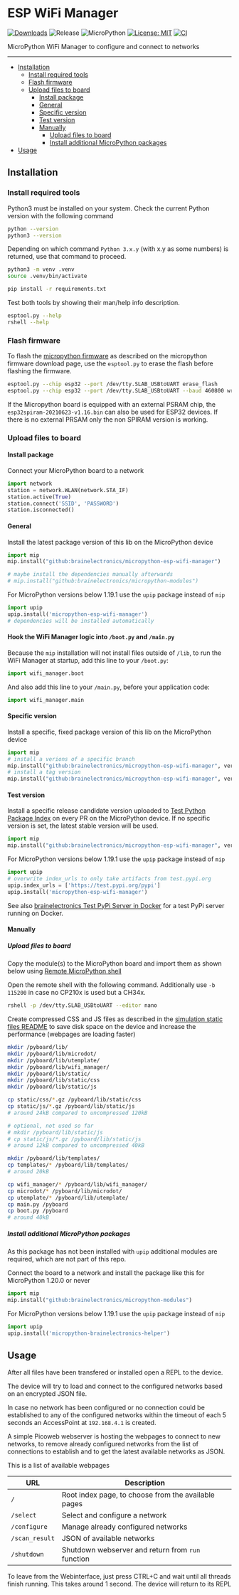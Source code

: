 # ESP WiFi Manager

[![Downloads](https://pepy.tech/badge/micropython-esp-wifi-manager)](https://pepy.tech/project/micropython-esp-wifi-manager)
![Release](https://img.shields.io/github/v/release/brainelectronics/micropython-esp-wifi-manager?include_prereleases&color=success)
![MicroPython](https://img.shields.io/badge/micropython-Ok-green.svg)
[![License: MIT](https://img.shields.io/badge/License-MIT-yellow.svg)](https://opensource.org/licenses/MIT)
[![CI](https://github.com/brainelectronics/micropython-esp-wifi-manager/actions/workflows/release.yml/badge.svg)](https://github.com/brainelectronics/micropython-esp-wifi-manager/actions/workflows/release.yml)

MicroPython WiFi Manager to configure and connect to networks

-----------------------

<!-- MarkdownTOC -->

- [Installation](#installation)
	- [Install required tools](#install-required-tools)
	- [Flash firmware](#flash-firmware)
	- [Upload files to board](#upload-files-to-board)
		- [Install package](#install-package)
		- [General](#general)
		- [Specific version](#specific-version)
		- [Test version](#test-version)
		- [Manually](#manually)
			- [Upload files to board](#upload-files-to-board-1)
			- [Install additional MicroPython packages](#install-additional-micropython-packages)
- [Usage](#usage)

<!-- /MarkdownTOC -->

## Installation

### Install required tools

Python3 must be installed on your system. Check the current Python version
with the following command

```bash
python --version
python3 --version
```

Depending on which command `Python 3.x.y` (with x.y as some numbers) is
returned, use that command to proceed.

```bash
python3 -m venv .venv
source .venv/bin/activate

pip install -r requirements.txt
```

Test both tools by showing their man/help info description.

```bash
esptool.py --help
rshell --help
```

### Flash firmware

To flash the [micropython firmware][ref-upy-firmware-download] as described on
the micropython firmware download page, use the `esptool.py` to erase the
flash before flashing the firmware.

```bash
esptool.py --chip esp32 --port /dev/tty.SLAB_USBtoUART erase_flash
esptool.py --chip esp32 --port /dev/tty.SLAB_USBtoUART --baud 460800 write_flash -z 0x1000 esp32-20210623-v1.16.bin
```

If the Micropython board is equipped with an external PSRAM chip, the
`esp32spiram-20210623-v1.16.bin` can also be used for ESP32 devices. If there
is no external PRSAM only the non SPIRAM version is working.

### Upload files to board

#### Install package

Connect your MicroPython board to a network

```python
import network
station = network.WLAN(network.STA_IF)
station.active(True)
station.connect('SSID', 'PASSWORD')
station.isconnected()
```

#### General

Install the latest package version of this lib on the MicroPython device

```python
import mip
mip.install("github:brainelectronics/micropython-esp-wifi-manager")

# maybe install the dependencies manually afterwards
# mip.install("github:brainelectronics/micropython-modules")
```

For MicroPython versions below 1.19.1 use the `upip` package instead of `mip`

```python
import upip
upip.install('micropython-esp-wifi-manager')
# dependencies will be installed automatically
```

#### Hook the WiFi Manager logic into `/boot.py` and `/main.py`

Because the `mip` installation will not install files outside of `/lib`, to run the WiFi Manager at startup,
add this line to your `/boot.py`:

```python
import wifi_manager.boot
```

And also add this line to your `/main.py`, before your application code:

```python
import wifi_manager.main
```

#### Specific version

Install a specific, fixed package version of this lib on the MicroPython device

```python
import mip
# install a verions of a specific branch
mip.install("github:brainelectronics/micropython-esp-wifi-manager", version="feature/support-mip")
# install a tag version
mip.install("github:brainelectronics/micropython-esp-wifi-manager", version="1.7.0")
```

#### Test version

Install a specific release candidate version uploaded to
[Test Python Package Index](https://test.pypi.org/) on every PR on the
MicroPython device. If no specific version is set, the latest stable version
will be used.

```python
import mip
mip.install("github:brainelectronics/micropython-esp-wifi-manager", version="1.7.0-rc5.dev22")
```

For MicroPython versions below 1.19.1 use the `upip` package instead of `mip`

```python
import upip
# overwrite index_urls to only take artifacts from test.pypi.org
upip.index_urls = ['https://test.pypi.org/pypi']
upip.install('micropython-esp-wifi-manager')
```

See also [brainelectronics Test PyPi Server in Docker][ref-brainelectronics-test-pypiserver]
for a test PyPi server running on Docker.

#### Manually

##### Upload files to board

Copy the module(s) to the MicroPython board and import them as shown below
using [Remote MicroPython shell][ref-remote-upy-shell]

Open the remote shell with the following command. Additionally use `-b 115200`
in case no CP210x is used but a CH34x.

```bash
rshell -p /dev/tty.SLAB_USBtoUART --editor nano
```

Create compressed CSS and JS files as described in the
[simulation static files README](simulation/static) to save disk space on the
device and increase the performance (webpages are loading faster)

```bash
mkdir /pyboard/lib/
mkdir /pyboard/lib/microdot/
mkdir /pyboard/lib/utemplate/
mkdir /pyboard/lib/wifi_manager/
mkdir /pyboard/lib/static/
mkdir /pyboard/lib/static/css
mkdir /pyboard/lib/static/js

cp static/css/*.gz /pyboard/lib/static/css
cp static/js/*.gz /pyboard/lib/static/js
# around 24kB compared to uncompressed 120kB

# optional, not used so far
# mkdir /pyboard/lib/static/js
# cp static/js/*.gz /pyboard/lib/static/js
# around 12kB compared to uncompressed 40kB

mkdir /pyboard/lib/templates/
cp templates/* /pyboard/lib/templates/
# around 20kB

cp wifi_manager/* /pyboard/lib/wifi_manager/
cp microdot/* /pyboard/lib/microdot/
cp utemplate/* /pyboard/lib/utemplate/
cp main.py /pyboard
cp boot.py /pyboard
# around 40kB
```

##### Install additional MicroPython packages

As this package has not been installed with `upip` additional modules are
required, which are not part of this repo.

Connect the board to a network and install the package like this for
MicroPython 1.20.0 or never

```python
import mip
mip.install("github:brainelectronics/micropython-modules")
```

For MicroPython versions below 1.19.1 use the `upip` package instead of `mip`

```python
import upip
upip.install('micropython-brainelectronics-helper')
```

## Usage

After all files have been transfered or installed open a REPL to the device.

The device will try to load and connect to the configured networks based on an
encrypted JSON file.

In case no network has been configured or no connection could be established
to any of the configured networks within the timeout of each 5 seconds an
AccessPoint at `192.168.4.1` is created.

A simple Picoweb webserver is hosting the webpages to connect to new networks,
to remove already configured networks from the list of connections to
establish and to get the latest available networks as JSON.

This is a list of available webpages

| URL | Description |
|-----|-------------|
| `/`   | Root index page, to choose from the available pages |
| `/select` | Select and configure a network |
| `/configure` | Manage already configured networks |
| `/scan_result` | JSON of available networks |
| `/shutdown` | Shutdown webserver and return from `run` function |

To leave from the Webinterface, just press CTRL+C and wait until all threads
finish running. This takes around 1 second. The device will return to its REPL

<!-- Links -->
[ref-esptool]: https://github.com/espressif/esptool
[ref-remote-upy-shell]: https://github.com/dhylands/rshell
[ref-brainelectronics-test-pypiserver]: https://github.com/brainelectronics/test-pypiserver
[ref-upy-firmware-download]: https://micropython.org/download/

